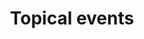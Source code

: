 ---
layout: frontend-template-documentation
sectionKey: Frontend templates
eleventyNavigation:
  parent: About
title: Topical events
description: The topical event's about page provides  detailed information on what the government is doing about said topical event.
howItWorks:
  "The Topical event About page is a child to the [Topical event frontend template](../../topical-events). For example:
  
  - [The UK government's response to the Russian invasion of Ukraine](https://www.gov.uk/government/topical-events/russian-invasion-of-ukraine-uk-government-response/about) **(child)**
  
  - [Russian invasion of Ukraine: UK government response](https://www.gov.uk/government/topical-events/russian-invasion-of-ukraine-uk-government-response) **(parent)**"
examples:
  0:
    title: European Political Community meeting 2024
    link: https://www.gov.uk/government/topical-events/european-political-community-meeting-2024/about
  1:
    title: The UK government's response to the Russian invasion of Ukraine
    link: https://www.gov.uk/government/topical-events/russian-invasion-of-ukraine-uk-government-response/about
  2:
    title: UK action to combat Daesh
    link: https://www.gov.uk/government/topical-events/daesh/about
contentDataLink: https://content-data.publishing.service.gov.uk/content?submitted=true&date_range=past-30-days&search_term=&document_type=topical_event_about_page&organisation_id=all
contentSchema:
  title: topical_event_about_page
  link: https://docs.publishing.service.gov.uk/content-schemas/topical_event_about_page.html
contentType:
  title: topical_event_about_page
  link: https://docs.publishing.service.gov.uk/document-types/topical_event_about_page.html
publishingApp: whitehall
components:
  0:
    componentName: Layout super navigation header
    componentURL: https://components.publishing.service.gov.uk/component-guide/layout_super_navigation_header
    generated: auto
    input:
  1:
    componentName: Breadcrumbs
    componentURL: ../../../components/breadcrumbs
    generated: auto
    input: 
  2:
    componentName: Feedback
    componentURL: https://components.publishing.service.gov.uk/component-guide/feedback
    generated: auto
    input:
  3:
    componentName: Layout footer
    componentURL: https://components.publishing.service.gov.uk/component-guide/layout_footer
    generated: auto
    input:
  4:
    componentName: Page title
    componentURL: https://components.publishing.service.gov.uk/component-guide/title
    generated: publisher
    input: Name (required)
  5:
    componentName: Lead paragraph
    componentURL: https://components.publishing.service.gov.uk/component-guide/lead_paragraph
    generated: publisher
    input: Summary (required)
  6:
    componentName: Content list with body
    componentURL: https://govuk-government-frontend.herokuapp.com/component-guide/contents_list_with_body
    generated: publisher
    input: Body (required)
  7:
    componentName: "[Back to top link](https://govuk-government-frontend.herokuapp.com/component-guide/back_to_top) - appears if a [contents list](https://components.publishing.service.gov.uk/component-guide/contents_list) on the page"
    componentURL: 
    generated: auto
    input:
  8:
    componentName: Contextual sidebar
    componentURL: https://components.publishing.service.gov.uk/component-guide/contextual_sidebar
    generated: auto
    input:
  9:
    componentName: Contextual footer
    componentURL: https://components.publishing.service.gov.uk/component-guide/contextual_footer
    generated: auto
    input:
---